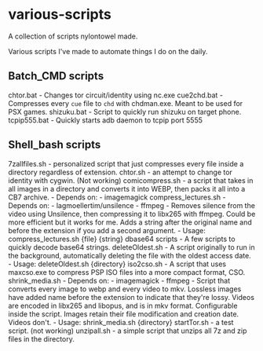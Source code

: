 # various-scripts
A collection of scripts nylontowel made.

Various scripts I've made to automate things I do on the daily.

## Batch_CMD scripts
chtor.bat
	- Changes tor circuit/identity using nc.exe
cue2chd.bat
	- Compresses every `cue` file to `chd` with chdman.exe. Meant to be used for PSX games.
shizuku.bat
	- Script to quickly run shizuku on target phone.
tcpip555.bat
	- Quickly starts adb daemon to tcpip port 5555

## Shell_bash scripts
7zallfiles.sh
	- personalized script that just compresses every file inside a directory regardless of extension.
chtor.sh
	- an attempt to change tor identity with cygwin. (Not working)
comicompress.sh
	- a script that takes in all images in a directory and converts it into WEBP, then packs it all into a CB7 archive.
	- Depends on:
		- imagemagick
compress_lectures.sh
	- Depends on:
		- lagmoellertim/unsilence
		- ffmpeg
	- Removes silence from the video using Unsilence, then compressing it to libx265 with ffmpeg. Could be more efficient but it works for me. Adds a string after the original name and before the extension if you add a second argument.
	- Usage:
		compress_lectures.sh {file} {string}
dbase64 scripts
	- A few scripts to quickly decode base64 strings.
deleteOldest.sh
	- A script originally to run in the background, automatically deleting the file with the oldest access date.
	- Usage:
		deleteOldest.sh {directory}
iso2cso.sh
	- A script that uses maxcso.exe to compress PSP ISO files into a more compact format, CSO.
shrink_media.sh
	- Depends on:
		- imagemagick
		- ffmpeg
	- Script that converts every image to webp and every video to mkv. Lossless images have added name before the extension to indicate that they're lossy. Videos are encoded in libx265 and libopus, and is in mkv format. Configurable inside the script. Images retain their file modification and creation date. Videos don't.
	- Usage:
		shrink_media.sh {directory}
startTor.sh
	- a test script. (not working)
unzipall.sh
	- a simple script that unzips all 7z and zip files in the directory.
